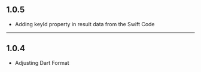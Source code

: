 ## 1.0.5

* Adding keyId property in result data from the Swift Code

<hr>

## 1.0.4

* Adjusting Dart Format
